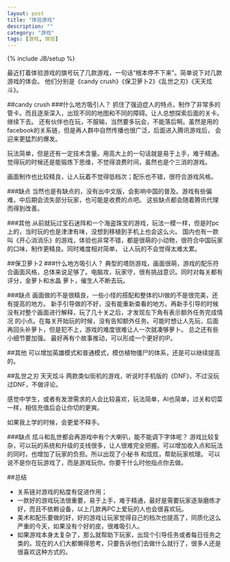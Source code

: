 ```yaml
---
layout: post
title: "体验游戏"
description: ""
category: "游戏"
tags: [游戏, 体验]
---
```

{% include JB/setup %}

最近打着体验游戏的旗号玩了几款游戏，一句话“根本停不下来”。简单说下对几款游戏的体会。
他们分别是《candy crush》《保卫萝卜2》《乱世之刃》《天天炫斗》。

##candy crush
###什么地方吸引人？
抓住了强迫症人的特点，制作了非常多的管卡。而且逐渐深入，出现不同的地图和不同的障碍。让人总想探索后面的关卡。继续下去。
还有伙伴也在玩，不服输，当然要多玩会，不能落后啊。虽然是用的facebook的关系链，但是再人群中自然传播也很广泛，后面进入腾讯游戏后，
会迎来更猛烈的爆发。

玩法简单，但是还有一定技术含量。用高大上的一句话就是易于上手，难于精通。觉得玩的时候还是能锻炼下思维，不觉得浪费时间，虽然也是个三消的游戏。

画面制作也比较精良，让人玩着不觉得低档次；配乐也不错，很符合游戏风格。

###缺点
当然也是有缺点的，没有出中文版，会影响中国的普及。游戏有些偏难，中后期会流失部分玩家，也可能是收费的点吧。
这些缺点都会随着腾讯代理而得到改善。

###其他
从前就玩过宝石迷阵和一个海盗珠宝的游戏，玩法一模一样，但是时pc上的，当时玩的也是津津有味，没想到移植到手机上也会这么火。
国内也有一款叫《开心消消乐》的游戏，体验也非常不错，都是很萌的小动物，很符合中国玩家的口味，制作更精良。同时难度相对简单，
让人玩的不会觉得太难太累。

##保卫萝卜2
###什么地方吸引人？
典型的塔防游戏，画面很萌，游戏的配乐符合画面风格，总体来说足够了。电脑攻，玩家守，很有挑战意识。同时对每关都有评分，金萝卜和水晶
萝卜，催生人不断去玩。

###缺点
画面做的不是很精良，一些小怪的搭配和整体的UI做的不是很完美，还有提高的地方。
新手引导做的不好，没有能重新查看的地方。再新手引导的时候没有对整个画面进行解释，玩了几十关之后，才发现左下角有表示额外任务完成情况
的小点。在每关开始玩的时候，没有告知额外任务。可能时想让人先玩，后面再回头补萝卜，但是犯不上，游戏的难度很难让人一次就凑够萝卜。
总之还有些小细节要加强。
最好再有个故事推动，可以形成一个更好的IP。

##其他
可以增加英雄模式和普通模式，模仿植物僵尸的体系，还是可以继续提高的。

##乱世之刃 天天炫斗
两款类似街机的游戏，听说时手机版的《DNF》，不过没玩过DNF，不做评论。

感觉中学生，或者有发泄需求的人会比较喜欢，玩法简单，AI也简单，过关和切菜一样，相信充值后会让你切的更爽。

如果我上学的时候，会更爱不释手。

###缺点
炫斗和乱世都会再游戏中有个大喇叭，能不能调下字体呢？
游戏比较复杂，可以玩的系统和升级的支线很多，让人很难完全把握。可以增加收入点和玩法的同时，也增加了玩家的负担。所以出现了小秘书
和炫炫，帮助玩家梳理。
可以说不是你在玩游戏了，而是游戏玩你。你要干什么时他指点你去做。


##总结
- 关系链对游戏的粘度有促进作用；
- 一款好的游戏玩法很重要，易于上手，难于精通，最好是需要玩家逐渐磨练才好，而且不依赖设备，以上几款再PC上爱玩的人也会很喜欢玩。
- 美术和配乐要做的好，好的游戏让玩家觉得自己的档次也提高了，同质化这么严重的今天，如果没有个好的皮，很难吸引人。
- 如果游戏本身太复杂了，那么就帮助下玩家，出现个引导任务或者每日任务之类的。现在的人们大都懒得思考，只要告诉他们去做什么就行了，很多人还是很喜欢这种方式的。
